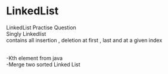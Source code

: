 # LinkedList

LinkedList Practise Question
</br>
Singly Linkedlist
</br>
contains all insertion , deletion at first , last and at a given index

</br>
-Kth element from java
</br>
-Merge two sorted Linked List
